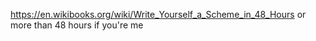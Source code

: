 https://en.wikibooks.org/wiki/Write_Yourself_a_Scheme_in_48_Hours
or more than 48 hours if you're me
